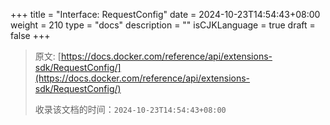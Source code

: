 +++
title = "Interface: RequestConfig"
date = 2024-10-23T14:54:43+08:00
weight = 210
type = "docs"
description = ""
isCJKLanguage = true
draft = false
+++

> 原文: [https://docs.docker.com/reference/api/extensions-sdk/RequestConfig/](https://docs.docker.com/reference/api/extensions-sdk/RequestConfig/)
>
> 收录该文档的时间：`2024-10-23T14:54:43+08:00`

